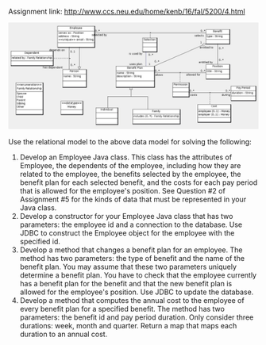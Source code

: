 Assignment link: http://www.ccs.neu.edu/home/kenb/16/fal/5200/4.html

![Benefit-UML diagram](benefit.jpg)
   
Use the relational model to the above data model for solving the following:  
1. Develop an Employee Java class. This class has the attributes of Employee, the dependents of the employee, including how they are related to the employee, the benefits selected by the employee, the benefit plan for each selected benefit, and the costs for each pay period that is allowed for the employee's position. See Question #2 of Assignment #5 for the kinds of data that must be represented in your Java class.  
2. Develop a constructor for your Employee Java class that has two parameters: the employee id and a connection to the database. Use JDBC to construct the Employee object for the employee with the specified id.  
3. Develop a method that changes a benefit plan for an employee. The method has two parameters: the type of benefit and the name of the benefit plan. You may assume that these two parameters uniquely determine a benefit plan. You have to check that the employee currently has a benefit plan for the benefit and that the new benefit plan is allowed for the employee's position. Use JDBC to update the database.  
4. Develop a method that computes the annual cost to the employee of every benefit plan for a specified benefit. The method has two parameters: the benefit id and pay period duration. Only consider three durations: week, month and quarter. Return a map that maps each duration to an annual cost.  
